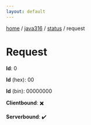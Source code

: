 ```yaml
---
layout: default
---
```


[home](/)  /  [java316](/protocol/java316)  /  [status](/protocol/java316/status)  /  request

# Request

**Id**: 0

**Id** (hex): 00

**Id** (bin): 00000000

**Clientbound**: ✖️

**Serverbound**: ✔️
